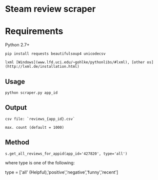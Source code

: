 # Steam review scraper

# Requirements

Python 2.7+

    pip install requests beautifulsoup4 unicodecsv

    lxml [Windows](www.lfd.uci.edu/~gohlke/pythonlibs/#lxml), [other os](http://lxml.de/installation.html)

## Usage

    python scraper.py app_id

## Output

    csv file: `reviews_{app_id}.csv`

    max. count (default = 1000)

## Method

    s.get_all_reviews_for_appid(app_id='427820', type='all')

where type is one of the following:

type = ['all' (Helpful),'positive','negative','funny','recent']
